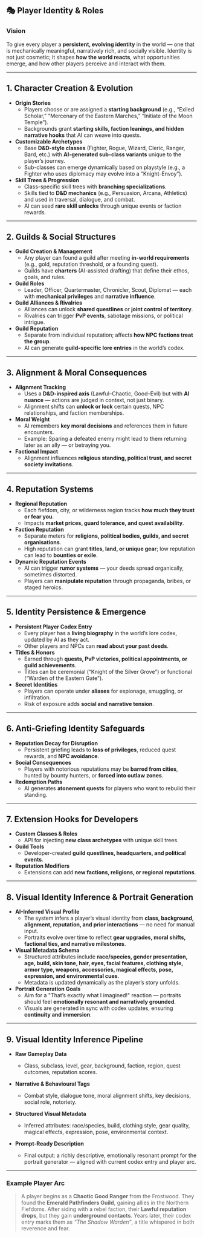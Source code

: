 ## 🎭 Player Identity & Roles

### **Vision**

To give every player a **persistent, evolving identity** in the world — one that is mechanically meaningful, narratively rich, and socially visible. Identity is not just cosmetic; it shapes **how the world reacts**, what opportunities emerge, and how other players perceive and interact with them.

---

## 1. **Character Creation & Evolution**

* **Origin Stories**
  * Players choose or are assigned a **starting background** (e.g., “Exiled Scholar,” “Mercenary of the Eastern Marches,” “Initiate of the Moon Temple”).
  * Backgrounds grant **starting skills, faction leanings, and hidden narrative hooks** that AI can weave into quests.
* **Customizable Archetypes**
  * Base **D&D-style classes** (Fighter, Rogue, Wizard, Cleric, Ranger, Bard, etc.) with **AI-generated sub-class variants** unique to the player’s journey.
  * Sub-classes can emerge dynamically based on playstyle (e.g., a Fighter who uses diplomacy may evolve into a “Knight-Envoy”).
* **Skill Trees & Progression**
  * Class-specific skill trees with **branching specializations**.
  * Skills tied to **D&D mechanics** (e.g., Persuasion, Arcana, Athletics) and used in traversal, dialogue, and combat.
  * AI can seed **rare skill unlocks** through unique events or faction rewards.

---

## 2. **Guilds & Social Structures**

* **Guild Creation & Management**
  * Any player can found a guild after meeting **in-world requirements** (e.g., gold, reputation threshold, or a founding quest).
  * Guilds have **charters** (AI-assisted drafting) that define their ethos, goals, and rules.
* **Guild Roles**
  * Leader, Officer, Quartermaster, Chronicler, Scout, Diplomat — each with **mechanical privileges** and **narrative influence**.
* **Guild Alliances & Rivalries**
  * Alliances can unlock **shared questlines** or **joint control of territory**.
  * Rivalries can trigger **PvP events**, sabotage missions, or political intrigue.
* **Guild Reputation**
  * Separate from individual reputation; affects **how NPC factions treat the group**.
  * AI can generate **guild-specific lore entries** in the world’s codex.

---

## 3. **Alignment & Moral Consequences**

* **Alignment Tracking**
  * Uses a **D&D-inspired axis** (Lawful–Chaotic, Good–Evil) but with **AI nuance** — actions are judged in context, not just binary.
  * Alignment shifts can **unlock or lock** certain quests, NPC relationships, and faction memberships.
* **Moral Weight**
  * AI remembers **key moral decisions** and references them in future encounters.
  * Example: Sparing a defeated enemy might lead to them returning later as an ally — or betraying you.
* **Factional Impact**
  * Alignment influences **religious standing, political trust, and secret society invitations**.

---

## 4. **Reputation Systems**

* **Regional Reputation**
  * Each fiefdom, city, or wilderness region tracks **how much they trust or fear you**.
  * Impacts **market prices, guard tolerance, and quest availability**.
* **Faction Reputation**
  * Separate meters for **religions, political bodies, guilds, and secret organisations**.
  * High reputation can grant **titles, land, or unique gear**; low reputation can lead to **bounties or exile**.
* **Dynamic Reputation Events**
  * AI can trigger **rumor systems** — your deeds spread organically, sometimes distorted.
  * Players can **manipulate reputation** through propaganda, bribes, or staged heroics.

---

## 5. **Identity Persistence & Emergence**

* **Persistent Player Codex Entry**
  * Every player has a **living biography** in the world’s lore codex, updated by AI as they act.
  * Other players and NPCs can **read about your past deeds**.
* **Titles & Honors**
  * Earned through **quests, PvP victories, political appointments, or guild achievements**.
  * Titles can be ceremonial (“Knight of the Silver Grove”) or functional (“Warden of the Eastern Gate”).
* **Secret Identities**
  * Players can operate under **aliases** for espionage, smuggling, or infiltration.
  * Risk of exposure adds **social and narrative tension**.

---

## 6. **Anti-Griefing Identity Safeguards**

* **Reputation Decay for Disruption**
  * Persistent griefing leads to **loss of privileges**, reduced quest rewards, and **NPC avoidance**.
* **Social Consequences**
  * Players with notorious reputations may be **barred from cities**, hunted by bounty hunters, or **forced into outlaw zones**.
* **Redemption Paths**
  * AI generates **atonement quests** for players who want to rebuild their standing.

---

## 7. **Extension Hooks for Developers**

* **Custom Classes & Roles**
  * API for injecting **new class archetypes** with unique skill trees.
* **Guild Tools**
  * Developer-created **guild questlines, headquarters, and political events**.
* **Reputation Modifiers**
  * Extensions can add **new factions, religions, or regional reputations**.

---

## 8. **Visual Identity Inference & Portrait Generation**

* **AI-Inferred Visual Profile**
  * The system infers a player’s visual identity from **class, background, alignment, reputation, and prior interactions** — no need for manual input.
  * Portraits evolve over time to reflect **gear upgrades, moral shifts, factional ties, and narrative milestones**.
* **Visual Metadata Schema**
  * Structured attributes include **race/species, gender presentation, age, build, skin tone, hair, eyes, facial features, clothing style, armor type, weapons, accessories, magical effects, pose, expression, and environmental cues**.
  * Metadata is updated dynamically as the player’s story unfolds.
* **Portrait Generation Goals**
  * Aim for a "That’s exactly what I imagined!" reaction — portraits should feel **emotionally resonant and narratively grounded**.
  * Visuals are generated in sync with codex updates, ensuring **continuity and immersion**.

---

## 9. **Visual Identity Inference Pipeline**

* **Raw Gameplay Data**
  * Class, subclass, level, gear, background, faction, region, quest outcomes, reputation scores.

* **Narrative & Behavioural Tags**
  * Combat style, dialogue tone, moral alignment shifts, key decisions, social role, notoriety.

* **Structured Visual Metadata**
  * Inferred attributes: race/species, build, clothing style, gear quality, magical effects, expression, pose, environmental context.

* **Prompt-Ready Description**
  * Final output: a richly descriptive, emotionally resonant prompt for the portrait generator — aligned with current codex entry and player arc.

---

### **Example Player Arc**

> A player begins as a **Chaotic Good Ranger** from the Frostwood. They found the **Emerald Pathfinders Guild**, gaining allies in the Northern Fiefdoms. After siding with a rebel faction, their **Lawful reputation drops**, but they gain **underground contacts**. Years later, their codex entry marks them as *“The Shadow Warden”*, a title whispered in both reverence and fear.
